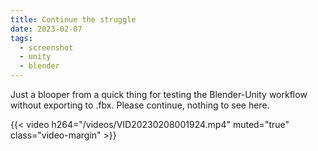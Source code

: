 ```yaml
---
title: Continue the struggle
date: 2023-02-07
tags:
  - screenshot
  - unity
  - blender
---
```


Just a blooper from a quick thing for testing the Blender-Unity workflow without exporting to .fbx. Please continue, nothing to see here.


<!--
<div style="display: flex; justify-content: center;">
<video controls src="</videos/VID20230208001924.mp4>" title="Title"></video>
</div>
-->

<!--
<div style="display: flex; justify-content: center;">
<video controls width="800px" src="../videos/VID20230208001924.mp4" title="Title"></video>
</div>
-->


<!-- 
<div style="display: flex; justify-content: center;">
{{< video autoplay="true" loop="true" src="</videos/VID20230208001924.mp4>" >}}
</div>
-->

{{< video h264="/videos/VID20230208001924.mp4" muted="true" class="video-margin" >}}
